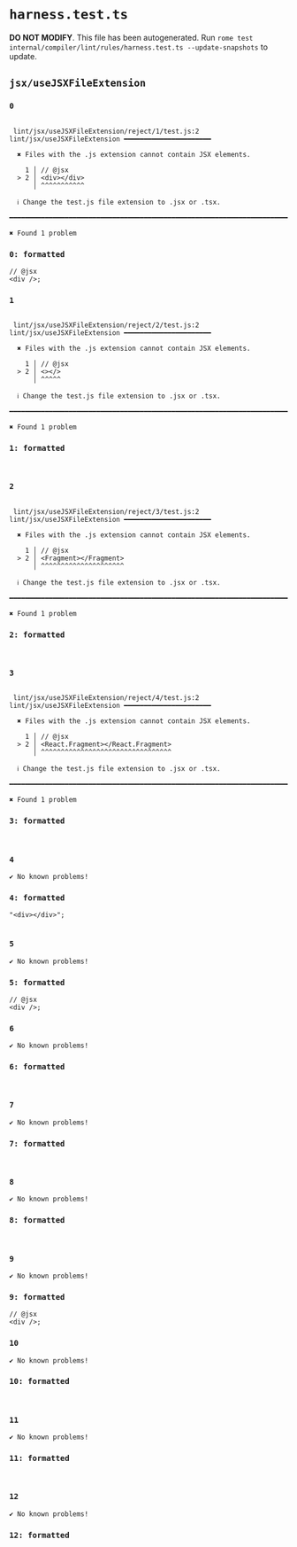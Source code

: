 # `harness.test.ts`

**DO NOT MODIFY**. This file has been autogenerated. Run `rome test internal/compiler/lint/rules/harness.test.ts --update-snapshots` to update.

## `jsx/useJSXFileExtension`

### `0`

```

 lint/jsx/useJSXFileExtension/reject/1/test.js:2 lint/jsx/useJSXFileExtension ━━━━━━━━━━━━━━━━━━━━━━

  ✖ Files with the .js extension cannot contain JSX elements.

    1 │ // @jsx
  > 2 │ <div></div>
      │ ^^^^^^^^^^^

  ℹ Change the test.js file extension to .jsx or .tsx.

━━━━━━━━━━━━━━━━━━━━━━━━━━━━━━━━━━━━━━━━━━━━━━━━━━━━━━━━━━━━━━━━━━━━━━━━━━━━━━━━━━━━━━━━━━━━━━━━━━━━

✖ Found 1 problem

```

### `0: formatted`

```
// @jsx
<div />;

```

### `1`

```

 lint/jsx/useJSXFileExtension/reject/2/test.js:2 lint/jsx/useJSXFileExtension ━━━━━━━━━━━━━━━━━━━━━━

  ✖ Files with the .js extension cannot contain JSX elements.

    1 │ // @jsx
  > 2 │ <></>
      │ ^^^^^

  ℹ Change the test.js file extension to .jsx or .tsx.

━━━━━━━━━━━━━━━━━━━━━━━━━━━━━━━━━━━━━━━━━━━━━━━━━━━━━━━━━━━━━━━━━━━━━━━━━━━━━━━━━━━━━━━━━━━━━━━━━━━━

✖ Found 1 problem

```

### `1: formatted`

```


```

### `2`

```

 lint/jsx/useJSXFileExtension/reject/3/test.js:2 lint/jsx/useJSXFileExtension ━━━━━━━━━━━━━━━━━━━━━━

  ✖ Files with the .js extension cannot contain JSX elements.

    1 │ // @jsx
  > 2 │ <Fragment></Fragment>
      │ ^^^^^^^^^^^^^^^^^^^^^

  ℹ Change the test.js file extension to .jsx or .tsx.

━━━━━━━━━━━━━━━━━━━━━━━━━━━━━━━━━━━━━━━━━━━━━━━━━━━━━━━━━━━━━━━━━━━━━━━━━━━━━━━━━━━━━━━━━━━━━━━━━━━━

✖ Found 1 problem

```

### `2: formatted`

```


```

### `3`

```

 lint/jsx/useJSXFileExtension/reject/4/test.js:2 lint/jsx/useJSXFileExtension ━━━━━━━━━━━━━━━━━━━━━━

  ✖ Files with the .js extension cannot contain JSX elements.

    1 │ // @jsx
  > 2 │ <React.Fragment></React.Fragment>
      │ ^^^^^^^^^^^^^^^^^^^^^^^^^^^^^^^^^

  ℹ Change the test.js file extension to .jsx or .tsx.

━━━━━━━━━━━━━━━━━━━━━━━━━━━━━━━━━━━━━━━━━━━━━━━━━━━━━━━━━━━━━━━━━━━━━━━━━━━━━━━━━━━━━━━━━━━━━━━━━━━━

✖ Found 1 problem

```

### `3: formatted`

```


```

### `4`

```
✔ No known problems!

```

### `4: formatted`

```
"<div></div>";


```

### `5`

```
✔ No known problems!

```

### `5: formatted`

```
// @jsx
<div />;

```

### `6`

```
✔ No known problems!

```

### `6: formatted`

```


```

### `7`

```
✔ No known problems!

```

### `7: formatted`

```


```

### `8`

```
✔ No known problems!

```

### `8: formatted`

```


```

### `9`

```
✔ No known problems!

```

### `9: formatted`

```
// @jsx
<div />;

```

### `10`

```
✔ No known problems!

```

### `10: formatted`

```


```

### `11`

```
✔ No known problems!

```

### `11: formatted`

```


```

### `12`

```
✔ No known problems!

```

### `12: formatted`

```


```
